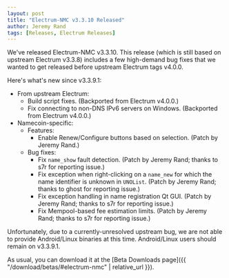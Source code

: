 ```yaml
---
layout: post
title: "Electrum-NMC v3.3.10 Released"
author: Jeremy Rand
tags: [Releases, Electrum Releases]
---
```


We've released Electrum-NMC v3.3.10.  This release (which is still based on upstream Electrum v3.3.8) includes a few high-demand bug fixes that we wanted to get released before upstream Electrum tags v4.0.0.

Here's what's new since v3.3.9.1:

* From upstream Electrum:
    * Build script fixes.  (Backported from Electrum v4.0.0.)
    * Fix connecting to non-DNS IPv6 servers on Windows.  (Backported from Electrum v4.0.0.)
* Namecoin-specific:
    * Features:
        * Enable Renew/Configure buttons based on selection.  (Patch by Jeremy Rand.)
    * Bug fixes:
        * Fix `name_show` fault detection.  (Patch by Jeremy Rand; thanks to s7r for reporting issue.)
        * Fix exception when right-clicking on a `name_new` for which the name identifier is unknown in `UNOList`.  (Patch by Jeremy Rand; thanks to ghost for reporting issue.)
        * Fix exception handling in name registration Qt GUI.  (Patch by Jeremy Rand; thanks to s7r for reporting issue.)
        * Fix Mempool-based fee estimation limits.  (Patch by Jeremy Rand; thanks to s7r for reporting issue.)

Unfortunately, due to a currently-unresolved upstream bug, we are not able to provide Android/Linux binaries at this time.  Android/Linux users should remain on v3.3.9.1.

As usual, you can download it at the [Beta Downloads page]({{ "/download/betas/#electrum-nmc" | relative_url }}).
